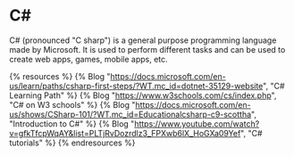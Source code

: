 # C#
C# (pronounced "C sharp") is a general purpose programming language made by Microsoft. It is used to perform different tasks and can be used to create web apps, games, mobile apps, etc.

{% resources %}
  {% Blog "https://docs.microsoft.com/en-us/learn/paths/csharp-first-steps/?WT.mc_id=dotnet-35129-website", "C# Learning Path" %}
  {% Blog "https://www.w3schools.com/cs/index.php", "C# on W3 schools" %}
  {% Blog "https://docs.microsoft.com/en-us/shows/CSharp-101/?WT.mc_id=Educationalcsharp-c9-scottha", "Introduction to C#" %}
  {% Blog "https://www.youtube.com/watch?v=gfkTfcpWqAY&list=PLTjRvDozrdlz3_FPXwb6lX_HoGXa09Yef", "C# tutorials" %}
{% endresources %}
